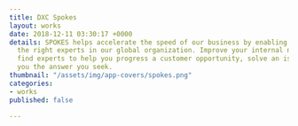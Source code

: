 ```yaml
---
title: DXC Spokes
layout: works
date: 2018-12-11 03:30:17 +0000
details: SPOKES helps accelerate the speed of our business by enabling us to find
  the right experts in our global organization. Improve your internal network and
  find experts to help you progress a customer opportunity, solve an issue or get
  you the answer you seek.
thumbnail: "/assets/img/app-covers/spokes.png"
categories:
- works
published: false

---
```

